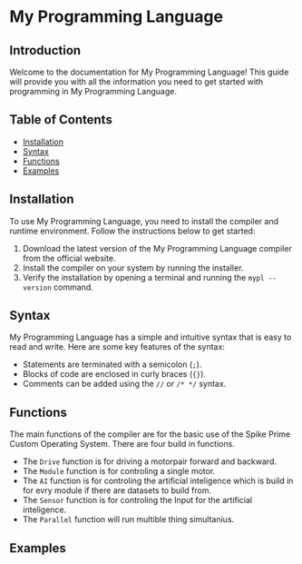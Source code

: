 # My Programming Language

## Introduction

Welcome to the documentation for My Programming Language! This guide will provide you with all the information you need to get started with programming in My Programming Language.

## Table of Contents

- [Installation](#installation)
- [Syntax](#syntax)
- [Functions](#functions)
- [Examples](#examples)

## Installation

To use My Programming Language, you need to install the compiler and runtime environment. Follow the instructions below to get started:

1. Download the latest version of the My Programming Language compiler from the official website.
2. Install the compiler on your system by running the installer.
3. Verify the installation by opening a terminal and running the `mypl --version` command.

## Syntax

My Programming Language has a simple and intuitive syntax that is easy to read and write. Here are some key features of the syntax:

- Statements are terminated with a semicolon (`;`).
- Blocks of code are enclosed in curly braces (`{}`).
- Comments can be added using the `//` or `/* */` syntax.

## Functions

The main functions of the compiler are for the basic use of the Spike Prime Custom Operating System.
There are four build in functions.

- The `Drive` function is for driving a motorpair forward and backward.
- The `Module` function is for controling a single motor.
- The `AI` function is for controling the artificial inteligence which is build in for evry module if there are datasets to build from.
- The `Sensor` function is for controling the Input for the artificial inteligence.
- The `Parallel` function will run multible thing simultanius.

## Examples

